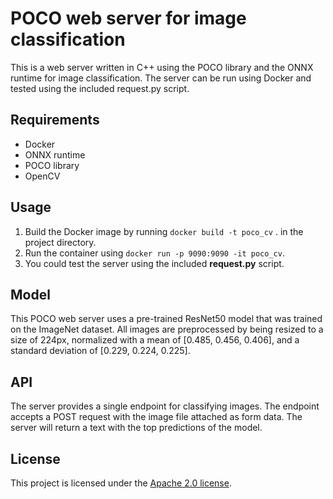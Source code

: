 # POCO web server for image classification

This is a web server written in C++ using the POCO library and the ONNX runtime for image classification. The server can be run using Docker and tested using the included request.py script.

## Requirements
- Docker
- ONNX runtime
- POCO library
- OpenCV

## Usage
1. Build the Docker image by running `docker build -t poco_cv` . in the project directory.
2. Run the container using `docker run -p 9090:9090 -it poco_cv`.
3. You could test the server using the included **request.py** script.

## Model
This POCO web server uses a pre-trained ResNet50 model that was trained on the ImageNet dataset. All images are preprocessed by being resized to a size of 224px, normalized with a mean of [0.485, 0.456, 0.406], and a standard deviation of [0.229, 0.224, 0.225].

## API
The server provides a single endpoint for classifying images. The endpoint accepts a POST request with the image file attached as form data. The server will return a text with the top predictions of the model.


## License
This project is licensed under the [Apache 2.0 license](https://github.com/tema7707/poco-cv/blob/main/LICENSE).
